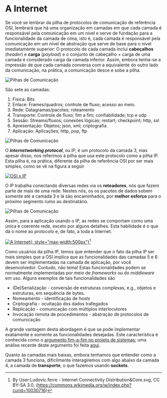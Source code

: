 # A Internet

Se você se lembrar da pilha de protocolos de comunicação de referência OSI, lembrará que há uma organização em camadas em que cada camada é responsável pela comunicação em um nível e serve de fundação para a funcionalidade da camada de cima, isto é, cada camada é responsável pela comunicação em um nível de abstração que serve de base para o nível imediatamente superior:
O protocolo de cada camada inclui **cabeçalhos** (*header*) e **carga** (*payload*) e o conjunto de cabeçalho + carga de uma camada é considerado carga da camada inferior.
Assim, embora tenha-se a impressão de que cada camada conversa com a equivalente do outro lado da comunicação, na prática, a comunicação desce e sobe a pilha. 

![Pilhas de Comunicação](../../drawings/pilha.drawio#0)

São sete as camadas:

1. Física: Bits
2. Enlace: Frames/quadros; controle de fluxo; acesso ao meio.
3. Rede: Datagramas/pacotes; roteamento
4. Transporte: Controle de fluxo; fim a fim; confiabilidade; tcp e udp
5. Sessão: Streams/fluxos; conexões lógicas; restart; checkpoint; http, ssl
6. Apresentação: Objetos; json, xml; criptografia
7. Aplicação: Aplicações; http, pop, ftp

![Pilhas de Comunicação](../../drawings/pilha.drawio#1)



O ***internetworking protocol***, ou IP, é um protocolo da camada 3, mas apesar disso, nos referimos à pilha que usa este protocolo como a pilha IP.
Esta pilha é, na prática, diferente da pilha de referência OSI por ser mais simples, como se vê na figura a seguir

[![OSI x IP](../../drawings/pilha.drawio#2)](http://computing.dcu.ie/~humphrys/Notes/Networks/intro.2.html)


O IP trabalha conectando diversas redes via os **roteadores**, nós que fazem parte de mais de uma rede.
Nestes nós, os os pacotes de dados sobem somente até a camada 3 e lá são encaminhados, por  **melhor esforço** para o próximo segmento rumo ao destinatário.


![Pilhas de Comunicação](../../drawings/pilha.drawio#3)

Assim, para a aplicação usando o IP, as redes se comportam como uma única e coerente rede, exceto por alguns detalhes.
Esta habilidade é o que dá o nome ao protocolo e, de fato, a toda a Internet.

[![A Internet](../images/internet.png){: style="max-width:500px"}](https://en.wikipedia.org/wiki/Tier_1_network)[^internet]

[^internet]: By User:Ludovic.ferre - Internet Connectivity Distribution&Core.svg, CC BY-SA 3.0, (https://commons.wikimedia.org/w/index.php?curid=10030716)


Como usuários da pilha IP, temos que entender que o fato da pilha IP ser mais simples que a OSI implica que as funcionalidades das camadas 5 e 6 devem ser implementadas na camada de aplicação, por você desenvolvedor.
Contudo, não tema! Estas funcionalidades podem se normalmente implementadas por meio de *frameworks* ou do *middleware* em uso.
Alguns exemplos de tais funcionalidades são

* (De)Serialização - conversão de estruturas complexas, e.g., objetos e estruturas, em sequência de bytes.
* Nomeamento - identificação de *hosts*
* Criptografia - ocultação dos dados trafegados
* Replicação - comunicação com múltiplos interlocutores
* Invocação remota de procedimentos - abstração de protocolos de comunicação

A grande vantagem desta abordagem é que se pode implementar exatamente e somente as funcionalidades desejadas.
Este característica é conhecida como o [argumento fim-a-fim no projeto de sistemas](http://web.mit.edu/Saltzer/www/publications/endtoend/endtoend.pdf); uma análise recente deste argumento foi feita [aqui](https://blog.acolyer.org/2014/11/14/end-to-end-arguments-in-system-design/).

Quanto às camadas mais baixas, embora tenhamos que entender como a camada 3 funciona, dificilmente interagiremos com algo abaixo da camada 4, a camada de **transporte**, o que fazemos usando **sockets**.